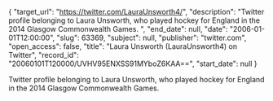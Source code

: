 {
  "target_url": "https://twitter.com/LauraUnsworth4/", 
  "description": "Twitter profile belonging to Laura Unsworth, who played hockey for England in the 2014 Glasgow Commonwealth Games. ", 
  "end_date": null, 
  "date": "2006-01-01T12:00:00", 
  "slug": 63369, 
  "subject": null, 
  "publisher": "twitter.com", 
  "open_access": false, 
  "title": "Laura Unsworth (LauraUnsworth4) on Twitter", 
  "record_id": "20060101T120000/UVHV95ENXSS91MYboZ6KAA==", 
  "start_date": null
}

Twitter profile belonging to Laura Unsworth, who played hockey for England in the 2014 Glasgow Commonwealth Games. 